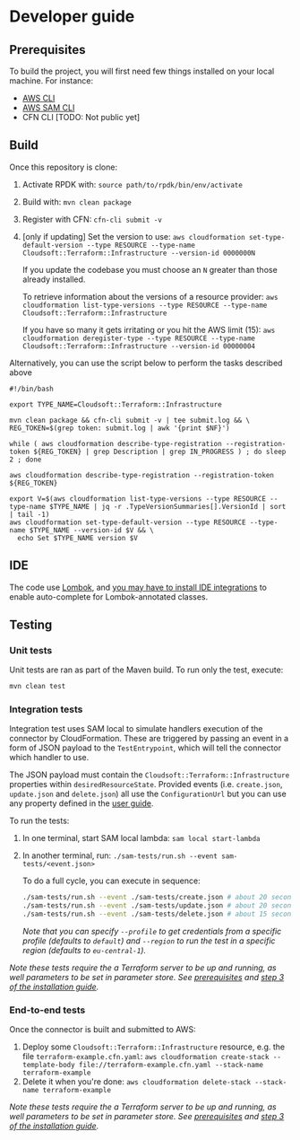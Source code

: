 # Developer guide

## Prerequisites

To build the project, you will first need few things installed on your local machine. For instance:

- [AWS CLI](https://docs.aws.amazon.com/cli/latest/userguide/cli-chap-install.html)
- [AWS SAM CLI](https://docs.aws.amazon.com/serverless-application-model/latest/developerguide/serverless-sam-cli-install.html)
- CFN CLI [TODO: Not public yet]

## Build

Once this repository is clone:

1. Activate RPDK with: `source path/to/rpdk/bin/env/activate`
2. Build with: `mvn clean package`
3. Register with CFN: `cfn-cli submit -v`
4. [only if updating] Set the version to use:
   `aws cloudformation set-type-default-version --type RESOURCE --type-name Cloudsoft::Terraform::Infrastructure --version-id 0000000N`
   
   If you update the codebase you must choose an `N` greater than those already installed. 
    
   To retrieve information about the versions of a resource provider:
   `aws cloudformation list-type-versions --type RESOURCE --type-name Cloudsoft::Terraform::Infrastructure`
   
   If you have so many it gets irritating or you hit the AWS limit (15):
   `aws cloudformation deregister-type --type RESOURCE --type-name Cloudsoft::Terraform::Infrastructure --version-id 00000004` 

Alternatively, you can use the script below to perform the tasks described above

```shell
#!/bin/bash

export TYPE_NAME=Cloudsoft::Terraform::Infrastructure

mvn clean package && cfn-cli submit -v | tee submit.log && \
REG_TOKEN=$(grep token: submit.log | awk '{print $NF}')

while ( aws cloudformation describe-type-registration --registration-token ${REG_TOKEN} | grep Description | grep IN_PROGRESS ) ; do sleep 2 ; done

aws cloudformation describe-type-registration --registration-token ${REG_TOKEN}

export V=$(aws cloudformation list-type-versions --type RESOURCE --type-name $TYPE_NAME | jq -r .TypeVersionSummaries[].VersionId | sort | tail -1)
aws cloudformation set-type-default-version --type RESOURCE --type-name $TYPE_NAME --version-id $V && \
  echo Set $TYPE_NAME version $V
```

## IDE

The code use [Lombok](https://projectlombok.org/), and [you may have to install IDE integrations](https://projectlombok.org/)
to enable auto-complete for Lombok-annotated classes.

## Testing

### Unit tests

Unit tests are ran as part of the Maven build. To run only the test, execute:
```sh
mvn clean test
```

### Integration tests

Integration test uses SAM local to simulate handlers execution of the connector by CloudFormation. These are triggered by
passing an event in a form of JSON payload to the `TestEntrypoint`, which will tell the connector which handler to use.

The JSON payload must contain the `Cloudsoft::Terraform::Infrastructure` properties within `desiredResourceState`. Provided events
 (i.e. `create.json`, `update.json` and `delete.json`) all use the `ConfigurationUrl` but you can use any property defined
 in the [user guide](./user-guide.md#syntax).
 
 To run the tests:
 1. In one terminal, start SAM local lambda: `sam local start-lambda`
 2. In another terminal, run: `./sam-tests/run.sh --event sam-tests/<event.json>`
    
    To do a full cycle, you can execute in sequence:
    ```sh
    ./sam-tests/run.sh --event ./sam-tests/create.json # about 20 seconds
    ./sam-tests/run.sh --event ./sam-tests/update.json # about 20 seconds
    ./sam-tests/run.sh --event ./sam-tests/delete.json # about 15 seconds
    ```
    _Note that you can specify `--profile` to get credentials from a specific profile (defaults to `default`) and
     `--region` to run the test in a specific region (defaults to `eu-central-1`)._
 
_Note these tests require the a Terraform server to be up and running, as well parameters to be set in parameter store.
See [prerequisites](./installation-guide.md#prerequisites) and [step 3 of the installation guide](./installation-guide.md#installation)._

### End-to-end tests

Once the connector is built and submitted to AWS:

1. Deploy some `Cloudsoft::Terraform::Infrastructure` resource, e.g. the file `terraform-example.cfn.yaml`:
   `aws cloudformation create-stack --template-body file://terraform-example.cfn.yaml --stack-name terraform-example`
2. Delete it when you're done:
   `aws cloudformation delete-stack --stack-name terraform-example`

_Note these tests require the a Terraform server to be up and running, as well parameters to be set in parameter store.
See [prerequisites](./installation-guide.md#prerequisites) and [step 3 of the installation guide](./installation-guide.md#installation)._

